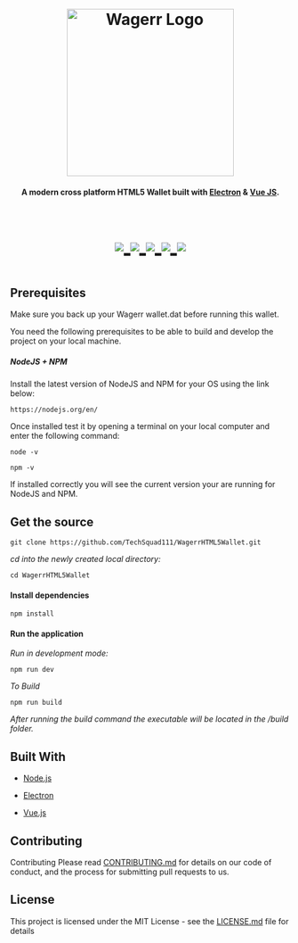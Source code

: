 <h1 align="center">
    <br>
    <img src="https://cdn-images-1.medium.com/max/1600/1*FH7osLAHjsNKe7gscCrobQ.png" alt="Wagerr Logo" width="300">
    <br>
</h1>

<h4 align="center">
    A modern cross platform HTML5 Wallet built with <a href="http://electron.atom.io" target="_blank">Electron</a>
    & <a href="https://vuejs.org/" target="_blank">Vue JS</a>.
<h4>

<p align="center" style="font-size:50px">
    <a href="https://www.wagerr.com/">
        <img src="https://img.shields.io/badge/Website-wagerr.com-eaa809.svg">
    </a>
    <a href="CONTRIBUTING.md">
        <img src="https://img.shields.io/badge/contributors-welcome-brightgreen.svg">
    </a>
    <a href="https://travis-ci.org/marty987/WagerrTS">
        <img src="https://img.shields.io/travis/php-censor/php-censor/master.svg?label=TravisCI&style=flat-square">
    </a>
    <a href="">
        <img src="https://img.shields.io/packagist/v/php-censor/php-censor.svg?label=Version&style=flat-square">
    </a>
    <a href="https://github.com/TechSquad111/WagerrHTML5Wallet/LICENSE.md">
        <img src="https://img.shields.io/badge/license-MIT-green.svg">
    </a>
</p>

## Prerequisites

Make sure you back up your Wagerr wallet.dat before running this wallet.

You need the following prerequisites to be able to build and develop the project on your local machine.

##### NodeJS + NPM #####
Install the latest version of NodeJS and NPM for your OS using the link below:

```
https://nodejs.org/en/
```

Once installed test it by opening a terminal on your local computer and enter the following command:

```
node -v
```

```
npm -v
```

If installed correctly you will see the current version your are running for NodeJS and NPM.

## Get the source
```
git clone https://github.com/TechSquad111/WagerrHTML5Wallet.git
```
_cd into the newly created local directory:_

```
cd WagerrHTML5Wallet
```
#### Install dependencies
```
npm install
```

#### Run the application

_Run in development mode:_
```
npm run dev
```


_To Build_

```
npm run build
```

_After running the build command the executable will be located in the /build folder._

## Built With
* [Node.js](https://nodejs.org)

* [Electron](https://electronjs.org/)

* [Vue.js](https://vuejs.org/)

## Contributing
Contributing
Please read [CONTRIBUTING.md](CONTRIBUTING.md) for details on our code of conduct, and the process for submitting pull requests to us.

## License

This project is licensed under the MIT License - see the [LICENSE.md](LICENSE.md) file for details

